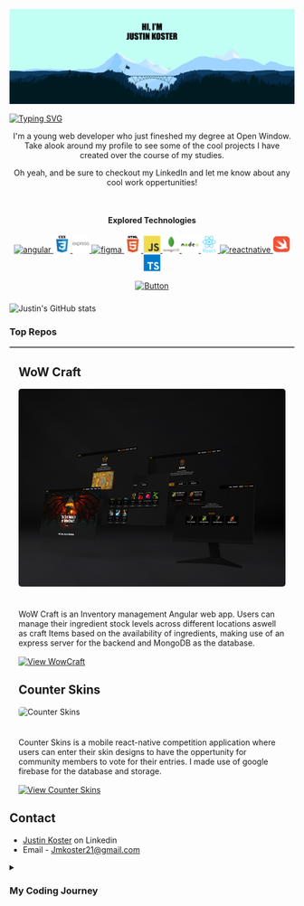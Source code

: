 [![Justin's GitHub Banner](./assets/GitBack.png)]('')

<a href="https://git.io/typing-svg"><img src="https://readme-typing-svg.demolab.com?font=Fira+Code&weight=600&size=32&pause=1000&color=FED32C&center=true&vCenter=true&width=1400&lines=Web Developer" alt="Typing SVG" /></a>
</br>




<p align="center">I'm a young web developer who just fineshed my degree at Open Window. Take alook around my profile to see some of the cool projects I have created over the course of my studies.</p>
<p align="center">Oh yeah, and be sure to checkout my LinkedIn and let me know about any cool work oppertunities!</p>

</br>


<h4 align="center">Explored Technologies</h4>
<p align="center"> <a href="https://angular.io" target="_blank" rel="noreferrer"> <img src="https://angular.io/assets/images/logos/angular/angular.svg" alt="angular" width="30" height="30"/> </a>   <a href="https://www.w3schools.com/css/" target="_blank" rel="noreferrer"> <img src="https://raw.githubusercontent.com/devicons/devicon/master/icons/css3/css3-original-wordmark.svg" alt="css3" width="30" height="30"/> </a>  <a href="https://expressjs.com" target="_blank" rel="noreferrer"> <img src="https://raw.githubusercontent.com/devicons/devicon/master/icons/express/express-original-wordmark.svg" alt="express" width="30" height="30"/> </a> <a href="https://www.figma.com/" target="_blank" rel="noreferrer"> <img src="https://www.vectorlogo.zone/logos/figma/figma-icon.svg" alt="figma" width="30" height="30"/> </a>  <a href="https://www.w3.org/html/" target="_blank" rel="noreferrer"> <img src="https://raw.githubusercontent.com/devicons/devicon/master/icons/html5/html5-original-wordmark.svg" alt="html5" width="30" height="30"/> </a>  <a href="https://developer.mozilla.org/en-US/docs/Web/JavaScript" target="_blank" rel="noreferrer"> <img src="https://raw.githubusercontent.com/devicons/devicon/master/icons/javascript/javascript-original.svg" alt="javascript" width="30" height="30"/> </a>  <a href="https://www.mongodb.com/" target="_blank" rel="noreferrer"> <img src="https://raw.githubusercontent.com/devicons/devicon/master/icons/mongodb/mongodb-original-wordmark.svg" alt="mongodb" width="30" height="30"/> </a> <a href="https://nodejs.org" target="_blank" rel="noreferrer"> <img src="https://raw.githubusercontent.com/devicons/devicon/master/icons/nodejs/nodejs-original-wordmark.svg" alt="nodejs" width="30" height="30"/> </a>   <a href="https://reactjs.org/" target="_blank" rel="noreferrer"> <img src="https://raw.githubusercontent.com/devicons/devicon/master/icons/react/react-original-wordmark.svg" alt="react" width="30" height="30"/> </a> <a href="https://reactnative.dev/" target="_blank" rel="noreferrer"> <img src="https://reactnative.dev/img/header_logo.svg" alt="reactnative" width="30" height="30"/> </a> <a href="https://developer.apple.com/swift/" target="_blank" rel="noreferrer"> <img src="https://raw.githubusercontent.com/devicons/devicon/master/icons/swift/swift-original.svg" alt="swift" width="30" height="30"/> </a>  <a href="https://www.typescriptlang.org/" target="_blank" rel="noreferrer"> <img src="https://raw.githubusercontent.com/devicons/devicon/master/icons/typescript/typescript-original.svg" alt="typescript" width="30" height="30"/> </a> </p>
<div style="display: flex; justify-content: space-between; justify-content: center; align-items:center; gap: 10px">
  <a href="https://www.linkedin.com/in/justin-koster-502401225/">
    <img alt="Button" title="Liniked in" src="https://custom-icon-badges.demolab.com/badge/-My%20LinkedIn-blue?style=for-the-badge&logoColor=white&logo=repo"/>
  </a>
</div>

### 

![Justin's GitHub stats](https://github-readme-stats.vercel.app/api?username=RetroPixelz&show_icons=true&theme=radical)

### Top Repos

<hr style="height: 
3px; background-color: gray;" />



<div style="margin-right: 1rem; margin-bottom: .5rem; margin-left: 1rem">
        <h2>WoW Craft</h2>
            <img src="./assets/wowcraft.jpg" alt="Wowcraft" style="max-width: 100%;    
              height: 350px; margin-bottom: 20px; border-radius: 5px;">
</br>
</br>
WoW Craft is an Inventory management Angular web app. Users can manage their ingredient stock levels across different locations aswell as craft Items based on the availability of ingredients, making use of an express server for the backend and MongoDB as the database.
        <div style="display: flex; justify-content: space-between; margin-top: 1rem">
        <a href="https://github.com/RetroPixelz/WowCraft">
          <img alt="View WowCraft" title="wowCraft"              
              src="https://custom-icon-badges.demolab.com/badge/View%20WowCraft%20-FED32C.svg?style=for-the-badge&logo=code&logoSource=feather"/>
        </a>
     </div>
</div>

<div style="margin-right: 1rem; margin-bottom: .5rem; margin-left: 1rem">
        <h2>Counter Skins</h2>
            <img src="./assets/CounterSkins.png" alt="Counter Skins" style="max-width: 100%;    
              height: 350px; margin-bottom: 20px; border-radius: 5px;">
</br>
</br>
Counter Skins is a mobile react-native competition application where users can enter their skin designs to have the oppertunity for community members to vote for their entries. I made use of google firebase for the database and storage.
        <div style="display: flex; justify-content: space-between; margin-top: 1rem">
        <a href="https://github.com/RetroPixelz/SkinsGive">
          <img alt="View Counter Skins" title="Counter Skins"              
              src="https://custom-icon-badges.demolab.com/badge/View%20Counter Skins%20-FED32C.svg?style=for-the-badge&logo=code&logoSource=feather"/>
        </a>
     </div>
</div>

<!------->
<!--<h1 align="center">Here is some of the recent projects that I have worked on.</h1>-->

<!-- ## Pinned Repositories -->

<!--<a href="https://github.com/RetroPixelz/SkinsGive">-->
<!--  <img align="center" style="margin:0.5rem" src="https://github-readme-stats.vercel.app/api/pin/?username=RetroPixelz&repo=SkinsGive&title_color=ffffff&text_color=c9cacc&icon_color=4AB197&bg_color=1A2B34" />-->
<!--</a>-->

<!--<a href="https://github.com/epicYellow/Innovex-Bank.App">-->
<!--  <img align="center" style="margin:0.5rem" src="https://github-readme-stats.vercel.app/api/pin/?username=epicYellow&repo=Innovex-Bank.App&title_color=ffffff&text_color=c9cacc&icon_color=4AB197&bg_color=1A2B34" />-->
<!--</a>-->


<!--<br>-->

<!--<a href="https://github.com/RetroPixelz/WowCraft">-->
<!--  <img align="center" style="margin:0.5rem" src="https://github-readme-stats.vercel.app/api/pin/?username=RetroPixelz&repo=WowCraft&title_color=ffffff&text_color=c9cacc&icon_color=4AB197&bg_color=1A2B34" />-->
<!--</a>-->


<!--<a href="https://github.com/RetroPixelz/Translate">-->
<!--  <img align="center" style="margin:0.5rem" src="https://github-readme-stats.vercel.app/api/pin/?username=RetroPixelz&repo=Translate&title_color=ffffff&text_color=c9cacc&icon_color=4AB197&bg_color=1A2B34" />-->
<!--</a>-->

<!--<br>-->

<!--<a href="https://github.com/RetroPixelz/FeelFine">-->
<!--  <img align="center" style="margin:0.5rem" src="https://github-readme-stats.vercel.app/api/pin/?username=RetroPixelz&repo=FeelFine&title_color=ffffff&text_color=c9cacc&icon_color=4AB197&bg_color=1A2B34" />-->
<!--</a>-->


## Contact
- [Justin Koster](https://www.linkedin.com/in/justin-koster-502401225/) on Linkedin
- Email - Jmkoster21@gmail.com
  
<details>
 <summary><h3>My Coding Journey</h3></summary>
I have always loved computers and playing around with tech, but I never knew that I would end up becoming a fullstack developer. Programming kind of landed in my lap, and since then I have never looked back, from my first 'Hello, World!' to my latest project I have loved every moment of it.






